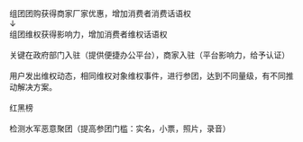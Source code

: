 <?xml version="1.0" encoding="UTF-8" standalone="yes"?>
<!DOCTYPE html PUBLIC "-//W3C//DTD XHTML 1.0 Transitional//EN" "http://www.w3.org/TR/xhtml1/DTD/xhtml1-transitional.dtd">
<html><head><meta http-equiv="Content-Type" content="text/html; charset=UTF-8"/><meta name="exporter-version" content="Evernote Mac 6.11 (454874)"/><meta name="created" content="2020-05-07 02:28:43 +0000"/><meta name="source" content="mobile.android"/><meta name="updated" content="2020-05-07 02:28:43 +0000"/><title>组团维权平台</title></head><body><div>组团团购获得商家厂家优惠，增加消费者消费话语权</div><div>↓</div><div>组团维权获得影响力，增加消费者维权话语权</div><div><br/></div><div>关键在政府部门入驻（提供便捷办公平台），商家入驻（平台影响力，给予认证）</div><div><br/></div><div>用户发出维权动态，相同维权对象维权事件，进行参团，达到不同量级，有不同推动解决方案。</div><div><br/></div><div>红黑榜</div><div><br/></div><div>检测水军恶意聚团（提高参团门槛：实名，小票，照片，录音）</div></body></html>